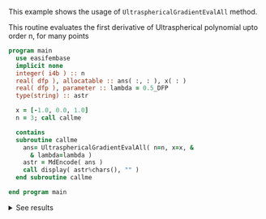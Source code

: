 This example shows the usage of `UltrasphericalGradientEvalAll` method.

This routine evaluates the first derivative of Ultraspherical polynomial upto order n, for many points

```fortran
program main
  use easifembase
  implicit none
  integer( i4b ) :: n
  real( dfp ), allocatable :: ans( :, : ), x( : )
  real( dfp ), parameter :: lambda = 0.5_DFP
  type(string) :: astr

  x = [-1.0, 0.0, 1.0]
  n = 3; call callme

  contains
  subroutine callme
    ans= UltrasphericalGradientEvalAll( n=n, x=x, &
      & lambda=lambda )
    astr = MdEncode( ans )
    call display( astr%chars(), "" )
  end subroutine callme

end program main
```

<details>
<summary>See results</summary>
<div>

| dP0 | dP1 | dP2 | dP3  |
|-----|-----|-----|------|
| 0   | 1   | -3  | 6    |
| 0   | 1   | 0   | -1.5 |
| 0   | 1   | 3   | 6    |

</div>
</details>
